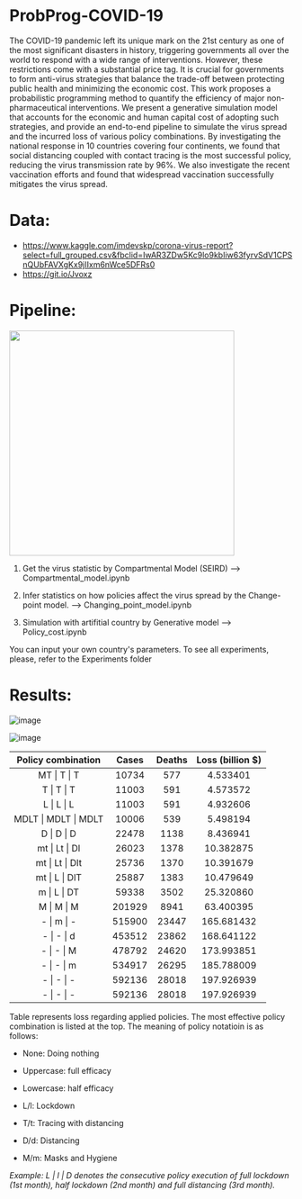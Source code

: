 # ProbProg-COVID-19

The COVID-19 pandemic left its unique mark on the 21st century as one of the most significant disasters in history, triggering governments all over the world to respond with a wide range of interventions. However, these restrictions come with a substantial price tag. It is crucial for governments to form anti-virus strategies that balance the trade-off between protecting public health and minimizing the economic cost. This work proposes a probabilistic programming method to quantify the efficiency of major non-pharmaceutical interventions. We present a generative simulation model that accounts for the economic and human capital cost of adopting such strategies, and provide an end-to-end pipeline to simulate the virus spread and the incurred loss of various policy combinations. By investigating the national response in 10 countries covering four continents, we found that social distancing coupled with contact tracing is the most successful policy, reducing the virus transmission rate by 96\%. We also investigate the recent vaccination efforts and found that widespread vaccination successfully mitigates the virus spread.

# Data:
* https://www.kaggle.com/imdevskp/corona-virus-report?select=full_grouped.csv&fbclid=IwAR3ZDw5Kc9lo9kbIiw63fyrvSdV1CPSnQUbFAVXgKx9jIIxm6nWce5DFRs0 
* https://git.io/Jvoxz

# Pipeline:

<img src="https://user-images.githubusercontent.com/50063452/120110974-e9708a80-c1aa-11eb-9be5-9177e590d02f.png" width = "400" height = "400">

1. Get the virus statistic by Compartmental Model  (SEIRD) --> Compartmental_model.ipynb

2. Infer statistics on how policies affect the virus spread by the Change-point model. --> Changing_point_model.ipynb

3. Simulation with artifitial country by Generative model --> Policy_cost.ipynb

You can input your own country's parameters.
To see all experiments, please, refer to the Experiments folder


# Results:

![image](https://user-images.githubusercontent.com/50063452/120111026-2b013580-c1ab-11eb-87f0-bd749d922ec4.png)

![image](https://user-images.githubusercontent.com/50063452/120111036-381e2480-c1ab-11eb-9d74-68994bdee294.png)



| Policy combination   | Cases  | Deaths | Loss \(billion $\) |
|:--------------------:|:------:|:------:|:----------------------:|
| MT \| T \| T         | 10734  | 577    | 4\.533401          |
| T \| T \| T          | 11003  | 591    | 4\.573572          |
| L \| L \| L          | 11003  | 591    | 4\.932606          |
| MDLT \| MDLT \| MDLT | 10006  | 539    | 5\.498194          |
| D \| D \| D          | 22478  | 1138   | 8\.436941          |
| mt \| Lt \| Dl       | 26023  | 1378   | 10\.382875         |
| mt \| Lt \| Dlt      | 25736  | 1370   | 10\.391679         |
| mt \| L \| DlT       | 25887  | 1383   | 10\.479649         |
| m \| L \| DT         | 59338  | 3502   | 25\.320860         |
| M \| M \| M          | 201929 | 8941   | 63\.400395         |
| \- \| m \| \-        | 515900 | 23447  | 165\.681432        |
| \- \| \- \| d        | 453512 | 23862  | 168\.641122        |
| \- \| \- \| M        | 478792 | 24620  | 173\.993851        |
| \- \| \- \| m        | 534917 | 26295  | 185\.788009        |
| \- \| \- \| \-       | 592136 | 28018  | 197\.926939        |
| \- \| \- \| \-       | 592136 | 28018  | 197\.926939        |


Table represents loss regarding applied policies. The most effective policy combination is listed at the top. The meaning of policy notatioin is as follows:

*   None: Doing nothing
*   Uppercase: full efficacy
*   Lowercase: half efficacy


*   L/l: Lockdown
*   T/t: Tracing with distancing
*   D/d: Distancing
*   M/m: Masks and Hygiene

*Example: L | l | D denotes the consecutive policy execution of full lockdown (1st month), half lockdown (2nd month) and full distancing (3rd month).*
